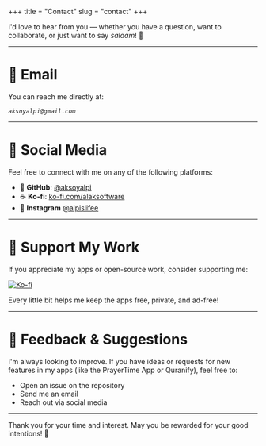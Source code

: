 +++
title = "Contact"
slug = "contact"
+++

I'd love to hear from you — whether you have a question, want to collaborate, or just want to say *salaam*! 🤝

---

# 📧 Email

You can reach me directly at:

*`aksoyalpi@gmail.com`*

---

# 💬 Social Media

Feel free to connect with me on any of the following platforms:

- 🐙 **GitHub**: [@aksoyalpi](https://github.com/aksoyalpi)  
- ☕ **Ko-fi**: [ko-fi.com/alaksoftware](https://ko-fi.com/alaksoftware)  
- 📱 **Instagram** [@alpislifee](https://instagram.com/alpislifee)

---

# 🙌 Support My Work

If you appreciate my apps or open-source work, consider supporting me:

[![Ko-fi](https://ko-fi.com/img/githubbutton_sm.svg)](https://ko-fi.com/alaksoftware)

Every little bit helps me keep the apps free, private, and ad-free!

---

# 🤲 Feedback & Suggestions

I'm always looking to improve. If you have ideas or requests for new features in my apps (like the PrayerTime App or Quranify), feel free to:

- Open an issue on the repository  
- Send me an email  
- Reach out via social media

---

Thank you for your time and interest. May you be rewarded for your good intentions! 🌿
